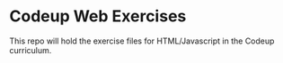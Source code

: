 # Codeup Web Exercises
This repo will hold the exercise files for 
HTML/Javascript in the Codeup curriculum.